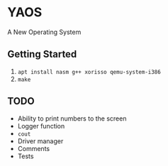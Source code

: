 # YAOS

A New Operating System

## Getting Started

1. `apt install nasm g++ xorisso qemu-system-i386`
2. `make`

## TODO

- Ability to print numbers to the screen
- Logger function
- `cout`
- Driver manager
- Comments
- Tests
